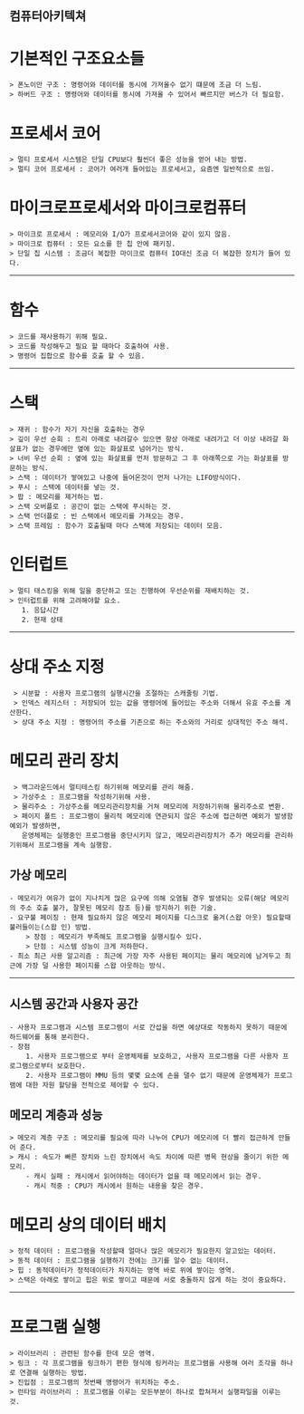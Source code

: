 컴퓨터아키텍쳐
---
# 기본적인 구조요소들
    > 폰노이만 구조 : 명령어와 데이터를 동시에 가져올수 없기 떄문에 조금 더 느림. 
    > 하버드 구조 : 명령어와 데이터를 동시에 가져올 수 있어서 빠르지만 버스가 더 필요함.
    
# 프로세서 코어
    > 멀티 프로세서 시스템은 단일 CPU보다 훨씬더 좋은 성능을 얻어 내는 방법.
    > 멀티 코어 프로세서 : 코어가 여러개 들어있는 프로세서고, 요즘엔 일반적으로 쓰임.
    
# 마이크로프로세서와 마이크로컴퓨터
    > 마이크로 프로세서 : 메모리와 I/O가 프로세서코어와 같이 있지 않음.
    > 마이크로 컴퓨터 : 모든 요소를 한 칩 안에 패키징.
    > 단일 칩 시스템 : 조금더 복잡한 마이크로 컴퓨터 IO대신 조금 더 복잡한 장치가 들어 있다.
---
# 함수
    > 코드를 재사용하기 위해 필요.
    > 코드를 작성해두고 필요 할 때마다 호출하여 사용.
    > 명령어 집합으로 함수를 호출 할 수 있음.
---
# 스택
    > 재귀 : 함수가 자기 자신을 호출하는 경우
    > 깊이 우선 순회 : 트리 아래로 내려갈수 있으면 항상 아래로 내려가고 더 이상 내려갈 화살표가 없는 경우에만 옆에 있는 화살표로 넘어가는 방식.
    > 너비 우선 순회 : 옆에 있는 화살표를 먼저 방문하고 그 후 아래쪽으로 가는 화살표를 방문하는 방식.
    > 스택 : 데이터가 쌓여있고 나중에 들어온것이 먼저 나가는 LIFO방식이다.
    > 푸시 : 스택에 데이터를 넣는 것.
    > 팝 : 메모리를 제거하는 법.
    > 스택 오버플로 : 공간이 없는 스택에 푸시하는 것.
    > 스택 언더플로 : 빈 스택에서 메모리를 가져오는 경우.
    > 스택 프레임 : 함수가 호출될때 마다 스택에 저장되는 데이터 모음.

# 인터럽트
    > 멀티 태스킹을 위해 일을 중단하고 또는 진행하여 우선순위를 재배치하는 것.
    > 인터럽트를 위해 고려해야할 요소.
       1. 응답시간
       2. 현재 상태  
---
# 상대 주소 지정
     > 시분할 : 사용자 프로그램의 실행시간을 조절하는 스캐줄링 기법.
     > 인덱스 레지스터 : 저장되어 있는 값을 명령어에 들어있는 주소와 더해서 유효 주소를 계산한다.
     > 상대 주소 지정 : 명령어의 주소를 기존으로 하는 주소와의 거리로 상대적인 주소 해석.

# 메모리 관리 장치
     > 백그라운드에서 멀티테스킹 하기위해 메모리를 관리 해줌.
     > 가상주소 : 프로그램을 작성하기위해 사용.
     > 물리주소 : 가상주소를 메모리관리장치를 거쳐 메모리에 저장하기위해 물리주소로 변환.
     > 페이지 폴트 : 프로그램이 물리적 메모리에 연관되지 않은 주소에 접근하면 예외가 발생함 예외가 발생하면,
       운영체제는 실행중인 프로그램을 중단시키지 않고, 메모리관리장치가 추가 메모리를 관리하기위해서 프로그램을 계속 실행함.

## 가상 메모리
    - 메모리가 여유가 없이 지나치게 많은 요구에 의해 오염될 경우 발생되는 오류(해당 메모리의 주소 호출 불가, 잘못된 메모리 참조 등)를 방지하기 위한 기술.
    - 요구불 페이징 : 현재 필요하지 않은 메모리 페이지를 디스크로 옮겨(스왑 아웃) 필요할때 불러들이는(스왑 인) 방법.
        > 장점 : 메모리가 부족해도 프로그램을 실행시킬수 있다.
        > 단점 : 시스템 성능이 크게 저하한다.
    - 최소 최근 사용 알고리즘 : 최근에 가장 자주 사용된 페이지는 물리 메모리에 남겨두고 최근에 가장 덜 사용한 페이지를 스왑 아웃하는 방식.
---
## 시스템 공간과 사용자 공간
    - 사용자 프로그램과 시스템 프로그램이 서로 간섭을 하면 예상대로 작동하지 못하기 때문에 하드웨어를 통해 분리한다.
    - 장점
        1. 사용자 프로그램으로 부터 운영체제를 보호하고, 사용자 프로그램을 다른 사용자 프로그램으로부터 보호한다.
        2. 사용자 프로그램이 MMU 등의 몇몇 요소에 손을 댈수 없기 때문에 운영체제가 프로그램에 대한 자원 할당을 전적으로 제어할 수 있다.

## 메모리 계층과 성능
    > 메모리 계층 구조 : 메모리를 필요에 따라 나누어 CPU가 메모리에 더 빨리 접근하게 만들어 준다.
    > 캐시 : 속도가 빠른 장치와 느린 장치에서 속도 차이에 따른 병목 현상을 줄이기 위한 메모리.
        - 캐시 실패 : 캐시에서 읽어야하는 데이터가 없을 때 메모리에서 읽는 경우.
        - 캐시 적중 : CPU가 캐시에서 원하는 내용을 찾은 경우.

# 메모리 상의 데이터 배치
    > 정적 데이터 : 프로그램을 작성할때 얼마나 많은 메모리가 필요한지 알고있는 데이터.
    > 동적 데이터 : 프로그램을 실행하기 전에는 크기를 알수 없는 데이터.
    > 힙 : 동적데이터가 정적데이터가 차지하는 영역 바로 위에 쌓이는 영역.
    > 스택은 아래로 쌓이고 힙은 위로 쌓이고 때문에 서로 충돌하지 않게 하는 것이 중요하다.
---
# 프로그램 실행 
    > 라이브러리 : 관련된 함수를 한데 모은 영역.
    > 링크 : 각 프로그램을 링크하기 편한 형식에 링커라는 프로그램을 사용해 여러 조각을 하나로 연결해 실행하는 방법.
    > 진입점 : 프로그램의 첫번째 명령어가 위치하는 주소.
    > 런타임 라이브러리 : 프로그램을 이루는 모든부분이 하나로 합쳐져서 실행파일을 이루는 것.
